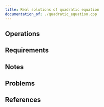 ```yaml
---
title: Real solutions of quadratic equation
documentation_of: ./quadratic_equation.cpp
---
```


## Operations

## Requirements

## Notes

## Problems

## References
